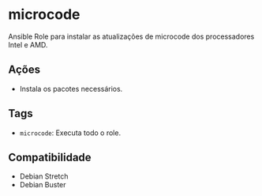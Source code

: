 # microcode

Ansible Role para instalar as atualizações de microcode dos processadores Intel
e AMD.

## Ações

- Instala os pacotes necessários.

## Tags

- `microcode`: Executa todo o role.

## Compatibilidade

- Debian Stretch
- Debian Buster
